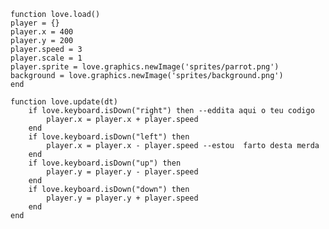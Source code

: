 
    function love.load()
    player = {}
    player.x = 400
    player.y = 200
    player.speed = 3
    player.scale = 1
    player.sprite = love.graphics.newImage('sprites/parrot.png')
    background = love.graphics.newImage('sprites/background.png')
    end

    function love.update(dt)
    	if love.keyboard.isDown("right") then --eddita aqui o teu codigo
    		player.x = player.x + player.speed
    	end
    	if love.keyboard.isDown("left") then
	    	player.x = player.x - player.speed --estou  farto desta merda
	    end
    	if love.keyboard.isDown("up") then
	    	player.y = player.y - player.speed
    	end
	    if love.keyboard.isDown("down") then
    		player.y = player.y + player.speed
    	end
    end

